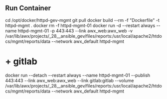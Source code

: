 ## Run Container
cd /opt/docker/httpd-gev-mgmt
git pull
docker build --rm -f "Dockerfile" -t httpd-mgmt .
docker rm -f httpd-mgmt-01
docker run -d --restart always --name httpd-mgmt-01 -p 443:443 --link awx_web:awx_web -v /var/lib/awx/projects/_28__ansible_gev/files/reports:/usr/local/apache2/htdocs/mgmt/reports/data --network awx_default httpd-mgmt

# + gitlab
docker run --detach --restart always --name httpd-mgmt-01 --publish 443:443 --link awx_web:awx_web --link gitlab:gitlab --volume /var/lib/awx/projects/_28__ansible_gev/files/reports:/usr/local/apache2/htdocs/mgmt/reports/data --network awx_default httpd-mgmt

